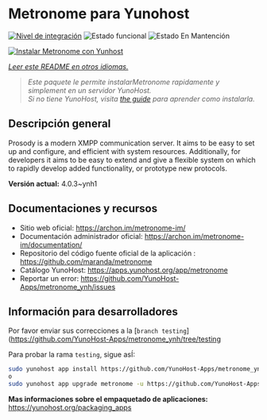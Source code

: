 <!--
Este archivo README esta generado automaticamente<https://github.com/YunoHost/apps/tree/master/tools/readme_generator>
No se debe editar a mano.
-->

# Metronome para Yunohost

[![Nivel de integración](https://dash.yunohost.org/integration/metronome.svg)](https://dash.yunohost.org/appci/app/metronome) ![Estado funcional](https://ci-apps.yunohost.org/ci/badges/metronome.status.svg) ![Estado En Mantención](https://ci-apps.yunohost.org/ci/badges/metronome.maintain.svg)

[![Instalar Metronome con Yunhost](https://install-app.yunohost.org/install-with-yunohost.svg)](https://install-app.yunohost.org/?app=metronome)

*[Leer este README en otros idiomas.](./ALL_README.md)*

> *Este paquete le permite instalarMetronome rapidamente y simplement en un servidor YunoHost.*  
> *Si no tiene YunoHost, visita [the guide](https://yunohost.org/install) para aprender como instalarla.*

## Descripción general

Prosody is a modern XMPP communication server. It aims to be easy to set up and configure, and efficient with system resources. Additionally, for developers it aims to be easy to extend and give a flexible system on which to rapidly develop added functionality, or prototype new protocols.


**Versión actual:** 4.0.3~ynh1
## Documentaciones y recursos

- Sitio web oficial: <https://archon.im/metronome-im/>
- Documentación administrador oficial: <https://archon.im/metronome-im/documentation/>
- Repositorio del código fuente oficial de la aplicación : <https://github.com/maranda/metronome>
- Catálogo YunoHost: <https://apps.yunohost.org/app/metronome>
- Reportar un error: <https://github.com/YunoHost-Apps/metronome_ynh/issues>

## Información para desarrolladores

Por favor enviar sus correcciones a la [`branch testing`](https://github.com/YunoHost-Apps/metronome_ynh/tree/testing

Para probar la rama `testing`, sigue asÍ:

```bash
sudo yunohost app install https://github.com/YunoHost-Apps/metronome_ynh/tree/testing --debug
o
sudo yunohost app upgrade metronome -u https://github.com/YunoHost-Apps/metronome_ynh/tree/testing --debug
```

**Mas informaciones sobre el empaquetado de aplicaciones:** <https://yunohost.org/packaging_apps>
